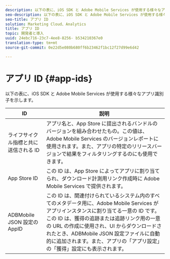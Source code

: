 ```yaml
---
description: 以下の表に、iOS SDK と Adobe Mobile Services が使用する様々なアプリ識別子を示します。
seo-description: 以下の表に、iOS SDK と Adobe Mobile Services が使用する様々なアプリ識別子を示します。
seo-title: アプリ ID
solution: Marketing Cloud、Analytics
title: アプリ ID
topic: 開発者と導入
uuid: 24ebc716-23c7-4ee8-8256- b534210367e0
translation-type: tm+mt
source-git-commit: 0e22d5e080b680ff6b23462f1bc12f27d99e6d42

---
```



# アプリ ID {#app-ids}

以下の表に、iOS SDK と Adobe Mobile Services が使用する様々なアプリ識別子を示します。

| ID | 説明 |
|--- |--- |
| ライフサイクル指標と共に送信される ID | アプリ名と、App Store に提出されるバンドルのバージョンを組み合わせたもの。この値は、Adobe Mobile Services のバージョンレポートに使用されます。また、アプリの特定のリリースバージョンで結果をフィルタリングするのにも使用できます。 |
| App Store ID | この ID は、App Store によってアプリに割り当てられ、ダウンロード計測用リンク作成時に Adobe Mobile Services で提供されます。 |
| ADBMobile JSON 設定の AppID | この ID は、関連付けられているシステム内のすべてのメタデータ用に、Adobe Mobile Services がアプリインスタンスに割り当てる一意の ID です。この ID は、獲得の追跡または追跡リンク用の一意の URL の作成に使用され、UI からダウンロードされたとき、ADBMobile JSON 設定ファイルに自動的に追加されます。また、アプリの「アプリ設定」の「獲得」設定にも表示されます。 |

